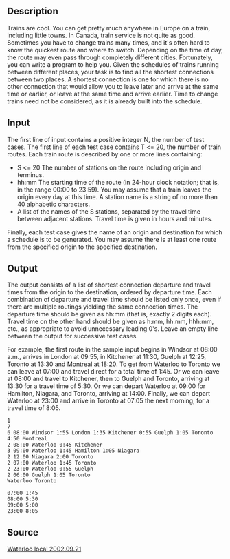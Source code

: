 <h2>Description</h2><p>Trains are cool. You can get pretty much anywhere in Europe on a train, including little towns. In Canada, train service is not quite as good. Sometimes you have to change trains many times, and it's often hard to know the quickest route and where to switch. Depending on the time of day, the route may even pass through completely different cities. Fortunately, you can write a program to help you. Given the schedules of trains running between different places, your task is to find all the shortest connections between two places. A shortest connection is one for which there is no other connection that would allow you to leave later and arrive at the same time or earlier, or leave at the same time and arrive earlier. Time to change trains need not be considered, as it is already built into the schedule. </p><h2>Input</h2><p>The first line of input contains a positive integer N, the number of test cases. The first line of each test case contains T &lt;= 20, the number of train routes. Each train route is described by one or more lines containing: 
</p><ul><li>S &lt;= 20 The number of stations on the route including origin and terminus. 
<br></li><li>hh:mm The starting time of the route (in 24-hour clock notation; that is, in the range 00:00 to 23:59). You may assume that a train leaves the origin every day at this time. A station name is a string of no more than 40 alphabetic characters. 
<br></li><li>A list of the names of the S stations, separated by the travel time between adjacent stations. Travel time is given in hours and minutes. </li></ul><p>
</p>Finally, each test case gives the name of an origin and destination for which a schedule is to be generated. You may assume there is at least one route from the specified origin to the specified destination.<h2>Output</h2><p>The output consists of a list of shortest connection departure and travel times from the origin to the destination, ordered by departure time. Each combination of departure and travel time should be listed only once, even if there are multiple routings yielding the same connection times. The departure time should be given as hh:mm (that is, exactly 2 digits each). Travel time on the other hand should be given as h:mm, hh:mm, hhh:mm, etc., as appropriate to avoid unnecessary leading 0's. Leave an empty line between the output for successive test cases. 
</p>For example, the first route in the sample input begins in Windsor at 08:00 a.m., arrives in London at 09:55, in Kitchener at 11:30, Guelph at 12:25, Toronto at 13:30 and Montreal at 18:20. To get from Waterloo to Toronto we can leave at 07:00 and travel direct for a total time of 1:45. Or we can leave at 08:00 and travel to Kitchener, then to Guelph and Toronto, arriving at 13:30 for a travel time of 5:30. Or we can depart Waterloo at 09:00 for Hamilton, Niagara, and Toronto, arriving at 14:00. Finally, we can depart Waterloo at 23:00 and arrive in Toronto at 07:05 the next morning, for a travel time of 8:05. <pre><code class="language-input1">1
7
6 08:00 Windsor 1:55 London 1:35 Kitchener 0:55 Guelph 1:05 Toronto 4:50 Montreal
2 08:00 Waterloo 0:45 Kitchener
3 09:00 Waterloo 1:45 Hamilton 1:05 Niagara
2 12:00 Niagara 2:00 Toronto
2 07:00 Waterloo 1:45 Toronto
2 23:00 Waterloo 0:55 Guelph
2 06:00 Guelph 1:05 Toronto
Waterloo Toronto
</code></pre><pre><code class="language-output1">07:00 1:45
08:00 5:30
09:00 5:00
23:00 8:05
</code></pre><h2>Source</h2><a href="searchproblem?field=source&amp;key=Waterloo+local+2002.09.21">Waterloo local 2002.09.21</a>